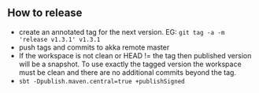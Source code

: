How to release
--------------

- create an annotated tag for the next version. EG: `git tag -a -m 'release v1.3.1' v1.3.1`
- push tags and commits to akka remote master
- If the workspace is not clean or HEAD != the tag then published version will be a snapshot. To use
  exactly the tagged version the workspace must be clean and there are no additional commits beyond
  the tag.
- `sbt -Dpublish.maven.central=true +publishSigned`
